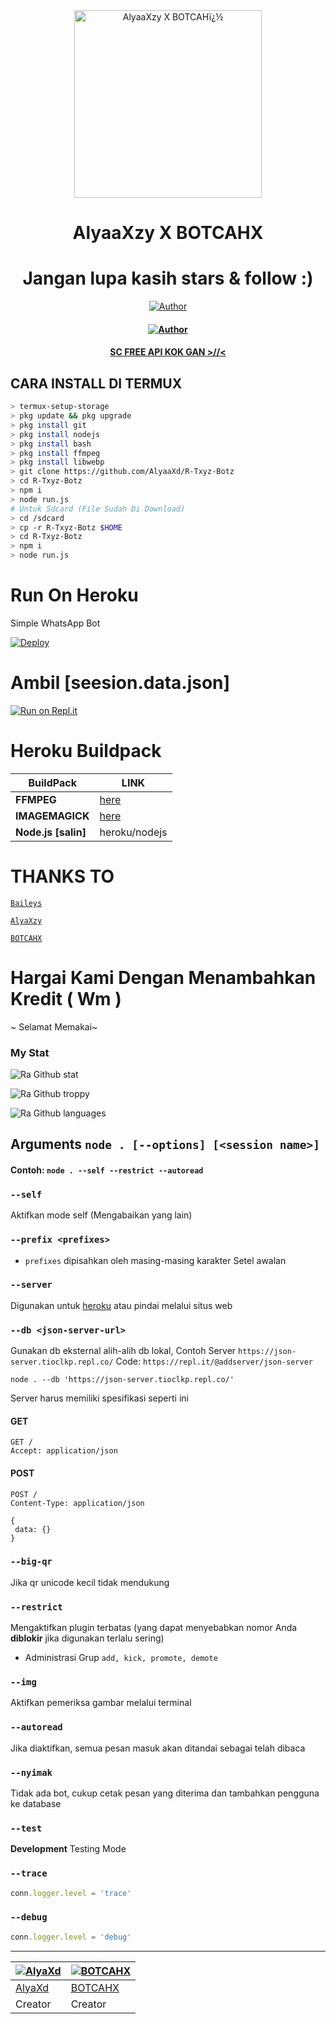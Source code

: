 <div align="center">
<img src="https://telegra.ph/file/4637101da58e21976363b.jpg" alt="AlyaaXzy X BOTCAHï¿½" width="300" />

</p>
<h1 align="center">AlyaaXzy X BOTCAHX</h1>

<h1 align="center">Jangan lupa kasih stars & follow :)</h1>

>
>
>
</div>
<p align="center">
  <a href="https://github.com/AlyaaXd"><img title="Author" src="https://img.shields.io/badge/Author-AlyaaXzy.svg?style=for-the-badge&logo=github" /></a>
  <h4 align="center">
  <a href="https://github.com/BOTCAHX"><img title="Author" src="https://img.shields.io/badge/Author-BOTCAHX.svg?style=for-the-badge&logo=github" /></a>
  <h4 align="center">
  <a
  <a href="https://wa.me/6289505165400">SC FREE API KOK GAN >//< </a>
</h4>
</p>

## CARA INSTALL DI TERMUX
```bash
> termux-setup-storage
> pkg update && pkg upgrade
> pkg install git
> pkg install nodejs
> pkg install bash
> pkg install ffmpeg
> pkg install libwebp
> git clone https://github.com/AlyaaXd/R-Txyz-Botz
> cd R-Txyz-Botz
> npm i
> node run.js
# Untuk Sdcard (File Sudah Di Download)
> cd /sdcard
> cp -r R-Txyz-Botz $HOME
> cd R-Txyz-Botz
> npm i
> node run.js
```

# Run On Heroku

Simple WhatsApp Bot

[![Deploy](https://www.herokucdn.com/deploy/button.svg)](https://heroku.com/deploy?template=https://github.com/AlyaaXd/Haruno-Botz)



# Ambil [seesion.data.json] 

[![Run on Repl.it](https://repl.it/badge/github/quiec/whatsAlfa)](https://replit.com/@tioclkp02/ScanQr-botwea-6#index.js?lite=1&outputonly=1#.replit)



# Heroku Buildpack

| BuildPack | LINK |
|--------|--------|
| **FFMPEG** |[here](https://github.com/jonathanong/heroku-buildpack-ffmpeg-latest) |
| **IMAGEMAGICK** | [here](https://github.com/DuckyTeam/heroku-buildpack-imagemagick) |
| **Node.js [salin]**     | heroku/nodejs|


# THANKS TO 
 [`Baileys`](https://github.com/adiwajshing/Baileys)

 [`AlyaXzy`](https://wa.me/6289505165400)

 [`BOTCAHX`](https://wa.me/6282221792667)

# Hargai Kami Dengan Menambahkan Kredit ( Wm ) 

~ Selamat Memakai~


### My Stat
![Ra Github stat](https://github-readme-stats.vercel.app/api?username=AlyaaXd&theme=midnight-purple&show_icons=true) 

![Ra Github troppy](https://github-profile-trophy.vercel.app/?username=AlyaaXd&theme=monokai)

![Ra Github languages](https://github-readme-stats.vercel.app/api/top-langs/?username=AlyaaXd&theme=tokyonight)


## Arguments `node . [--options] [<session name>]`

#### Contoh: `node . --self --restrict --autoread`

### `--self`

Aktifkan mode self (Mengabaikan yang lain)

### `--prefix <prefixes>`

* `prefixes` dipisahkan oleh masing-masing karakter
Setel awalan

### `--server`

Digunakan untuk [heroku](https://heroku.com/) atau pindai melalui situs web

### `--db <json-server-url>`

Gunakan db eksternal alih-alih db lokal, 
Contoh Server `https://json-server.tioclkp.repl.co/`
Code: `https://repl.it/@addserver/json-server`

`node . --db 'https://json-server.tioclkp.repl.co/'`

Server harus memiliki spesifikasi seperti ini

#### GET

```http
GET /
Accept: application/json
```

#### POST

```http
POST /
Content-Type: application/json

{
 data: {}
}
```

### `--big-qr`

Jika qr unicode kecil tidak mendukung

### `--restrict`

Mengaktifkan plugin terbatas (yang dapat menyebabkan nomor Anda **diblokir** jika digunakan terlalu sering)

* Administrasi Grup `add, kick, promote, demote`

### `--img`

Aktifkan pemeriksa gambar melalui terminal

### `--autoread`

Jika diaktifkan, semua pesan masuk akan ditandai sebagai telah dibaca

### `--nyimak`

Tidak ada bot, cukup cetak pesan yang diterima dan tambahkan pengguna ke database

### `--test`

**Development** Testing Mode

### `--trace`

```js
conn.logger.level = 'trace'
```

### `--debug`

```js
conn.logger.level = 'debug'
```

---------

 [![AlyaXd](https://github.com/AlyaaXd.png?size=100)](https://github.com/AlyaaXd) | [![BOTCAHX](https://github.com/BOTCAHX.png?size=100)](https://github.com/BOTCAHX)
----|----
[AlyaXd](https://github.com/AlyaaXd) | [BOTCAHX](https://github.com/BOTCAHX)
 Creator | Creator

